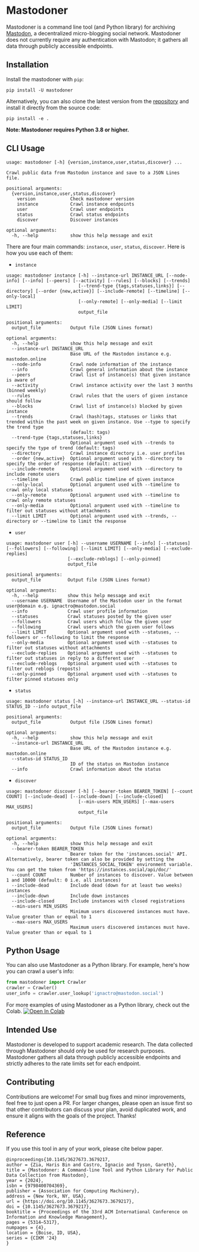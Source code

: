 # Mastodoner

Mastodoner is a command line tool (and Python library) for archiving [Mastodon](https://joinmastodon.org), a decentralized micro-blogging social network. Mastodoner does not currently require any authentication with Mastodon; it gathers all data through publicly accessible endpoints. 

## Installation

Install the mastodoner with ```pip```:

```
pip install -U mastodoner
```

Alternatively, you can also clone the latest version from the [repository](https://github.com/harisbinzia/mastodoner) and install it directly from the source code:

```
pip install -e .
```

**Note: Mastodoner requires Python 3.8 or higher.**

## CLI Usage

```
usage: mastodoner [-h] {version,instance,user,status,discover} ...

Crawl public data from Mastodon instance and save to a JSON Lines file.

positional arguments:
  {version,instance,user,status,discover}
    version             Check mastodoner version
    instance            Crawl instance endpoints
    user                Crawl user endpoints
    status              Crawl status endpoints
    discover            Discover instances

optional arguments:
  -h, --help            show this help message and exit
```

There are four main commands: ```instance```, ```user```, ```status```, ```discover```. Here is how you use each of them:

* ```instance```

```
usage: mastodoner instance [-h] --instance-url INSTANCE_URL [--node-info] [--info] [--peers] [--activity] [--rules] [--blocks] [--trends]
                           [--trend-type {tags,statuses,links}] [--directory] [--order {new,active}] [--include-remote] [--timeline] [--only-local]
                           [--only-remote] [--only-media] [--limit LIMIT]
                           output_file

positional arguments:
  output_file           Output file (JSON Lines format)

optional arguments:
  -h, --help            show this help message and exit
  --instance-url INSTANCE_URL
                        Base URL of the Mastodon instance e.g. mastodon.online
  --node-info           Crawl node information of the instance
  --info                Crawl general information about the instance
  --peers               Crawl list of instance(s) that given instance is aware of
  --activity            Crawl instance activity over the last 3 months (binned weekly)
  --rules               Crawl rules that the users of given instance should follow
  --blocks              Crawl list of instance(s) blocked by given instance
  --trends              Crawl (hash)tags, statuses or links that trended within the past week on given instance. Use --type to specify the trend type
                        (default: tags)
  --trend-type {tags,statuses,links}
                        Optional argument used with --trends to specify the type of trend (default: tags)
  --directory           Crawl instance directory i.e. user profiles
  --order {new,active}  Optional argument used with --directory to specify the order of response (default: active)
  --include-remote      Optional argument used with --directory to include remote users
  --timeline            Crawl public timeline of given instance
  --only-local          Optional argument used with --timeline to crawl only local statuses
  --only-remote         Optional argument used with --timeline to crawl only remote statuses
  --only-media          Optional argument used with --timeline to filter out statuses without attachments
  --limit LIMIT         Optional argument used with --trends, --directory or --timeline to limit the response
```

* ```user```

```
usage: mastodoner user [-h] --username USERNAME [--info] [--statuses] [--followers] [--following] [--limit LIMIT] [--only-media] [--exclude-replies]
                       [--exclude-reblogs] [--only-pinned]
                       output_file

positional arguments:
  output_file          Output file (JSON Lines format)

optional arguments:
  -h, --help           show this help message and exit
  --username USERNAME  Username of the Mastodon user in the format user@domain e.g. ignactro@mastodon.social
  --info               Crawl user profile information
  --statuses           Crawl statuses posted by the given user
  --followers          Crawl users which follow the given user
  --following          Crawl users which the given user follows
  --limit LIMIT        Optional argument used with --statuses, --followers or --following to limit the response
  --only-media         Optional argument used with --statuses to filter out statuses without attachments
  --exclude-replies    Optional argument used with --statuses to filter out statuses in reply to a different user
  --exclude-reblogs    Optional argument used with --statuses to filter out reblogs (reposts)
  --only-pinned        Optional argument used with --statuses to filter pinned statuses only
```

* ```status```

```
usage: mastodoner status [-h] --instance-url INSTANCE_URL --status-id STATUS_ID --info output_file

positional arguments:
  output_file           Output file (JSON Lines format)

optional arguments:
  -h, --help            show this help message and exit
  --instance-url INSTANCE_URL
                        Base URL of the Mastodon instance e.g. mastodon.online
  --status-id STATUS_ID
                        ID of the status on Mastodon instance
  --info                Crawl information about the status
```

* ```discover```

```
usage: mastodoner discover [-h] [--bearer-token BEARER_TOKEN] [--count COUNT] [--include-dead] [--include-down] [--include-closed]
                           [--min-users MIN_USERS] [--max-users MAX_USERS]
                           output_file

positional arguments:
  output_file           Output file (JSON Lines format)

optional arguments:
  -h, --help            show this help message and exit
  --bearer-token BEARER_TOKEN
                        Bearer token for the 'instances.social' API. Alternatively, bearer token can also be provided by setting the
                        'INSTANCES_SOCIAL_TOKEN' environment variable. You can get the token from 'https://instances.social/api/doc/'
  --count COUNT         Number of instances to discover. Value between 1 and 10000 (default: 0 i.e. all instances)
  --include-dead        Include dead (down for at least two weeks) instances
  --include-down        Include down instances
  --include-closed      Include instances with closed registrations
  --min-users MIN_USERS
                        Minimum users discovered instances must have. Value greater than or equal to 1
  --max-users MAX_USERS
                        Maximum users discovered instances must have. Value greater than or equal to 1
```

## Python Usage

You can also use Mastodoner as a Python library. For example, here's how you can crawl a user's info:

```python
from mastodoner import Crawler
crawler = Crawler()
user_info = crawler.user_lookup('ignactro@mastodon.social')
```

For more examples of using Mastodoner as a Python library, check out the Colab. [![Open In Colab](https://colab.research.google.com/assets/colab-badge.svg)](https://colab.research.google.com/drive/1Feb8ysG6dy1si1o1C4sAyIspVUsqNKF6?usp=sharing)

## Intended Use

Mastodoner is developed to support academic research. The data collected through Mastodoner should only be used for research purposes. Mastodoner gathers all data through publicly accessible endpoints and strictly adheres to the rate limits set for each endpoint.

## Contributing

Contributions are welcome! For small bug fixes and minor improvements, feel free to just open a PR. For larger changes, please open an issue first so that other contributors can discuss your plan, avoid duplicated work, and ensure it aligns with the goals of the project. Thanks!

## Reference

If you use this tool in any of your work, please cite below paper.
```
@inproceedings{10.1145/3627673.3679217,
author = {Zia, Haris Bin and Castro, Ignacio and Tyson, Gareth},
title = {Mastodoner: A Command-line Tool and Python Library for Public Data Collection from Mastodon},
year = {2024},
isbn = {9798400704369},
publisher = {Association for Computing Machinery},
address = {New York, NY, USA},
url = {https://doi.org/10.1145/3627673.3679217},
doi = {10.1145/3627673.3679217},
booktitle = {Proceedings of the 33rd ACM International Conference on Information and Knowledge Management},
pages = {5314–5317},
numpages = {4},
location = {Boise, ID, USA},
series = {CIKM '24}
}
```

